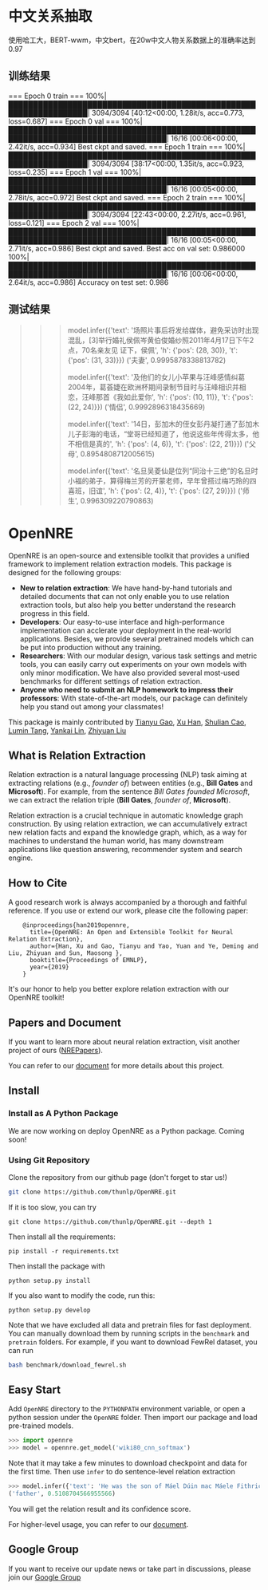 # 中文关系抽取
使用哈工大，BERT-wwm，中文bert，在20w中文人物关系数据上的准确率达到0.97
## 训练结果
=== Epoch 0 train ===
100%|██████████████████████████████████████████████████████████████████| 3094/3094 [40:12<00:00,  1.28it/s, acc=0.773, loss=0.687]
=== Epoch 0 val ===
100%|██████████████████████████████████████████████████████████████████████████████████| 16/16 [00:06<00:00,  2.42it/s, acc=0.934]
Best ckpt and saved.
=== Epoch 1 train ===
100%|██████████████████████████████████████████████████████████████████| 3094/3094 [38:17<00:00,  1.35it/s, acc=0.923, loss=0.235]
=== Epoch 1 val ===
100%|██████████████████████████████████████████████████████████████████████████████████| 16/16 [00:05<00:00,  2.78it/s, acc=0.972]
Best ckpt and saved.
=== Epoch 2 train ===
100%|██████████████████████████████████████████████████████████████████| 3094/3094 [22:43<00:00,  2.27it/s, acc=0.961, loss=0.121]
=== Epoch 2 val ===
100%|██████████████████████████████████████████████████████████████████████████████████| 16/16 [00:05<00:00,  2.71it/s, acc=0.986]
Best ckpt and saved.
Best acc on val set: 0.986000
100%|██████████████████████████████████████████████████████████████████████████████████| 16/16 [00:06<00:00,  2.64it/s, acc=0.986]
Accuracy on test set: 0.986
## 测试结果
>>> model.infer({'text': '场照片事后将发给媒体，避免采访时出现混乱，[3]举行婚礼侯佩岑黄伯俊婚纱照2011年4月17日下午2点，70名亲友见 证下，侯佩', 'h': {'pos': (28, 30)}, 't': {'pos': (31, 33)}})
('夫妻', 0.9995878338813782)
>>>
>>> model.infer({'text': '及他们的女儿小苹果与汪峰感情纠葛2004年，葛荟婕在欧洲杯期间录制节目时与汪峰相识并相恋，汪峰那首《我如此爱你', 'h': {'pos': (10, 11)}, 't': {'pos': (22, 24)}})
('情侣', 0.9992896318435669)
>>>
>>> model.infer({'text': '14日，彭加木的侄女彭丹凝打通了彭加木儿子彭海的电话，“堂哥已经知道了，他说这些年传得太多，他不相信是真的', 'h': {'pos': (4, 6)}, 't': {'pos': (22, 21)}})
('父母', 0.8954808712005615)
>>>
>>> model.infer({'text': '名旦吴菱仙是位列“同治十三绝”的名旦时小福的弟子，算得梅兰芳的开蒙老师，早年曾搭过梅巧玲的四喜班，旧谊', 'h': {'pos': (2, 4)}, 't': {'pos': (27, 29)}})
('师生', 0.996309220790863)

# OpenNRE

OpenNRE is an open-source and extensible toolkit that provides a unified framework to implement relation extraction models. This package is designed for the following groups:

* **New to relation extraction**: We have hand-by-hand tutorials and detailed documents that can not only enable you to use relation extraction tools, but also help you better understand the research progress in this field.
* **Developers**: Our easy-to-use interface and high-performance implementation can acclerate your deployment in the real-world applications. Besides, we provide several pretrained models which can be put into production without any training.
* **Researchers**: With our modular design, various task settings and metric tools, you can easily carry out experiments on your own models with only minor modification. We have also provided several most-used benchmarks for different settings of relation extraction.
* **Anyone who need to submit an NLP homework to impress their professors**: With state-of-the-art models, our package can definitely help you stand out among your classmates!

This package is mainly contributed by [Tianyu Gao](https://github.com/gaotianyu1350), [Xu Han](https://github.com/THUCSTHanxu13), [Shulian Cao](https://github.com/ShulinCao), [Lumin Tang](https://github.com/Tsingularity), [Yankai Lin](https://github.com/Mrlyk423), [Zhiyuan Liu](http://nlp.csai.tsinghua.edu.cn/~lzy/)

## What is Relation Extraction

Relation extraction is a natural language processing (NLP) task aiming at extracting relations (e.g., *founder of*) between entities (e.g., **Bill Gates** and **Microsoft**). For example, from the sentence *Bill Gates founded Microsoft*, we can extract the relation triple (**Bill Gates**, *founder of*, **Microsoft**). 

Relation extraction is a crucial technique in automatic knowledge graph construction. By using relation extraction, we can accumulatively extract new relation facts and expand the knowledge graph, which, as a way for machines to understand the human world, has many downstream applications like question answering, recommender system and search engine. 

## How to Cite

A good research work is always accompanied by a thorough and faithful reference. If you use or extend our work, please cite the following paper:

```
    @inproceedings{han2019opennre,
      title={OpenNRE: An Open and Extensible Toolkit for Neural Relation Extraction},
      author={Han, Xu and Gao, Tianyu and Yao, Yuan and Ye, Deming and Liu, Zhiyuan and Sun, Maosong },
      booktitle={Proceedings of EMNLP},
      year={2019}
    }
```

It's our honor to help you better explore relation extraction with our OpenNRE toolkit!

## Papers and Document

If you want to learn more about neural relation extraction, visit another project of ours ([NREPapers](https://github.com/thunlp/NREPapers)).

You can refer to our [document](https://opennre-docs.readthedocs.io/en/latest/) for more details about this project.

## Install 

### Install as A Python Package

We are now working on deploy OpenNRE as a Python package. Coming soon!

### Using Git Repository

Clone the repository from our github page (don't forget to star us!)

```bash
git clone https://github.com/thunlp/OpenNRE.git
```

If it is too slow, you can try
```
git clone https://github.com/thunlp/OpenNRE.git --depth 1
```

Then install all the requirements:

```
pip install -r requirements.txt
```

Then install the package with 
```
python setup.py install 
```

If you also want to modify the code, run this:
```
python setup.py develop
```

Note that we have excluded all data and pretrain files for fast deployment. You can manually download them by running scripts in the ``benchmark`` and ``pretrain`` folders. For example, if you want to download FewRel dataset, you can run

```bash
bash benchmark/download_fewrel.sh
```

## Easy Start

Add `OpenNRE` directory to the `PYTHONPATH` environment variable, or open a python session under the `OpenNRE` folder. Then import our package and load pre-trained models.

```python
>>> import opennre
>>> model = opennre.get_model('wiki80_cnn_softmax')
```

Note that it may take a few minutes to download checkpoint and data for the first time. Then use `infer` to do sentence-level relation extraction

```python
>>> model.infer({'text': 'He was the son of Máel Dúin mac Máele Fithrich, and grandson of the high king Áed Uaridnach (died 612).', 'h': {'pos': (18, 46)}, 't': {'pos': (78, 91)}})
('father', 0.5108704566955566)
```

You will get the relation result and its confidence score.

For higher-level usage, you can refer to our [document](https://opennre-docs.readthedocs.io/en/latest/).

## Google Group

If you want to receive our update news or take part in discussions, please join our [Google Group](https://groups.google.com/forum/#!forum/opennre/join)
